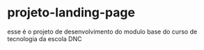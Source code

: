 # projeto-landing-page
esse é o projeto de desenvolvimento do modulo base do curso de tecnologia da escola DNC
